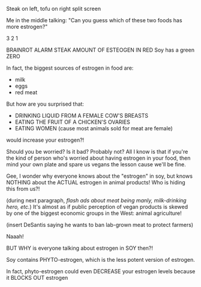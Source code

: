 Steak on left, tofu on right split screen

Me in the middle talking:
"Can you guess which of these two foods has more estrogen?"

3
2
1

BRAINROT ALARM
STEAK AMOUNT OF ESTEOGEN IN RED
Soy has a green ZERO

In fact, the biggest sources of estrogen in food are:
- milk
- eggs
- red meat

But how are you surprised that:

- DRINKING LIQUID FROM A FEMALE COW'S BREASTS
- EATING THE FRUIT OF A CHICKEN'S OVARIES
- EATING WOMEN (cause most animals sold for meat are female)

would increase your estrogen?!

Should you be worried? Is it bad? Probably not? All I know is that if you're the kind of person who's worried about having estrogen in your food, then mind your own plate and spare us vegans the lesson cause we'll be fine.

Gee, I wonder why everyone knows about the "estrogen" in soy, but knows NOTHING about the ACTUAL estrogen in animal products! Who is hiding this from us?!

(during next paragraph, *flash ads about meat being manly, milk-drinking hero, etc.*)
It's almost as if public perception of vegan products is skewed by one of the biggest economic groups in the West: animal agriculture!

(insert DeSantis saying he wants to ban lab-grown meat to protect farmers)

Naaah!



BUT WHY is everyone talking about estrogen in SOY then?!

Soy contains PHYTO-estrogen, which is the less potent version of estrogen.

In fact, phyto-estrogen could even DECREASE your estrogen levels because it BLOCKS OUT estrogen 



